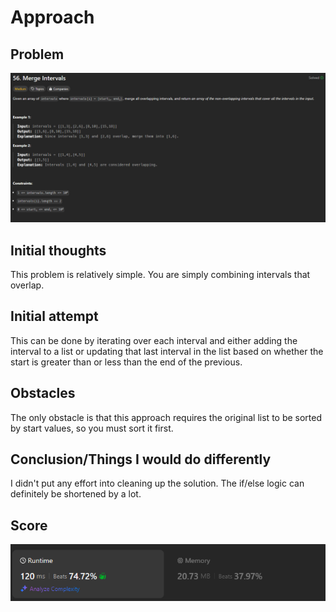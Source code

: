 # Approach

## Problem

![Problem 056](problem_image.png)

## Initial thoughts

This problem is relatively simple. You are simply combining intervals that overlap.

## Initial attempt

This can be done by iterating over each interval and either adding the interval to a list or updating that last interval in the list based on whether the start is greater than or less than the end of the previous.

## Obstacles

The only obstacle is that this approach requires the original list to be sorted by start values, so you must sort it first.  

## Conclusion/Things I would do differently

I didn't put any effort into cleaning up the solution. The if/else logic can definitely be shortened by a lot.

## Score

![LeetCode Score](score_image.png)